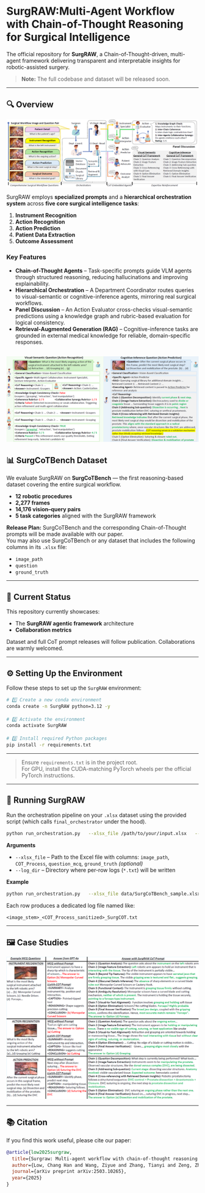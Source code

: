 # SurgRAW:**Multi-Agent Workflow with Chain-of-Thought Reasoning for Surgical Intelligence**

The official repository for **SurgRAW**, a Chain-of-Thought-driven, multi-agent framework delivering transparent and interpretable insights for robotic-assisted surgery.

> **Note:** The full codebase and dataset will be released soon.

---

## 🔍 Overview

![SurgRAW architecture](Figures/SurgRAW.png)  

SurgRAW employs **specialized prompts** and a **hierarchical orchestration system** across **five core surgical intelligence tasks**:

1. **Instrument Recognition**
2. **Action Recognition**
3. **Action Prediction**
4. **Patient Data Extraction**
5. **Outcome Assessment**

### Key Features
- **Chain-of-Thought Agents** – Task-specific prompts guide VLM agents through structured reasoning, reducing hallucinations and improving explainability.  
- **Hierarchical Orchestration** – A Department Coordinator routes queries to visual-semantic or cognitive-inference agents, mirroring real surgical workflows.  
- **Panel Discussion** – An Action Evaluator cross-checks visual-semantic predictions using a knowledge graph and rubric-based evaluation for logical consistency.  
- **Retrieval-Augmented Generation (RAG)** – Cognitive-inference tasks are grounded in external medical knowledge for reliable, domain-specific responses.

![Chatbot demo](Figures/Chatbot.png) 
---

## 📊 SurgCoTBench Dataset

We evaluate SurgRAW on **SurgCoTBench** — the first reasoning-based dataset covering the entire surgical workflow.

- **12 robotic procedures**
- **2,277 frames**
- **14,176 vision–query pairs**
- **5 task categories** aligned with the SurgRAW framework

**Release Plan:** SurgCoTBench and the corresponding Chain-of-Thought prompts will be made available with our paper.  
You may also use SurgCoTBench or any dataset that includes the following columns in its `.xlsx` file:

- `image_path`
- `question`
- `ground_truth`

---

## 📌 Current Status

This repository currently showcases:
- The **SurgRAW agentic framework** architecture  
- **Collaboration metrics**  

Dataset and full CoT prompt releases will follow publication. Collaborations are warmly welcomed.

---

## ⚙️ Setting Up the Environment

Follow these steps to set up the `SurgRAW` environment:

```bash
# 1️⃣ Create a new conda environment
conda create -n SurgRAW python=3.12 -y

# 2️⃣ Activate the environment
conda activate SurgRAW

# 3️⃣ Install required Python packages
pip install -r requirements.txt
```
---
> Ensure `requirements.txt` is in the project root.  
> For GPU, install the CUDA-matching PyTorch wheels per the official PyTorch instructions.

---

## 🚀 Running SurgRAW

Run the orchestration pipeline on your `.xlsx` dataset using the provided script (which calls `final_orchestrator` under the hood).

```bash
python run_orchestration.py   --xlsx_file /path/to/your/input.xlsx   --log_dir /path/to/save/logs
```

**Arguments**
- `--xlsx_file` – Path to the Excel file with columns: `image_path`, `COT_Process`, `question_mcq`, `ground_truth` *(optional)*  
- `--log_dir` – Directory where per-row logs (`*.txt`) will be written

**Example**
```bash
python run_orchestration.py   --xlsx_file data/SurgCoTBench_sample.xlsx   --log_dir logs/
```

Each row produces a dedicated log file named like:
```
<image_stem>_<COT_Process_sanitized>_SurgCOT.txt
```

---

## 🖼 Case Studies 
![Chain-of-Thought example](Figures/COT.png)

---

## 📚 Citation

If you find this work useful, please cite our paper:

```bibtex
@article{low2025surgraw,
  title={Surgraw: Multi-agent workflow with chain-of-thought reasoning for surgical intelligence},
  author={Low, Chang Han and Wang, Ziyue and Zhang, Tianyi and Zeng, Zhitao and Zhuo, Zhu and Mazomenos, Evangelos B and Jin, Yueming},
  journal={arXiv preprint arXiv:2503.10265},
  year={2025}
}
